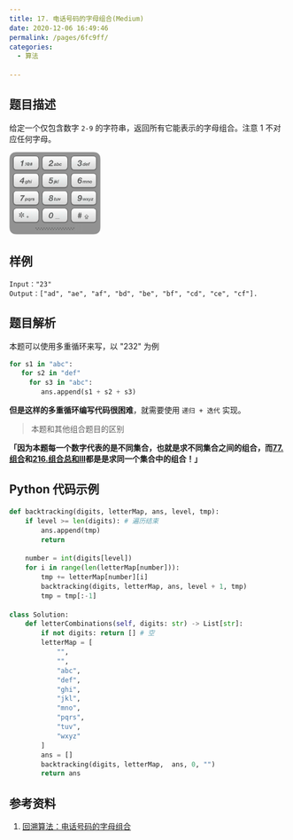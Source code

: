 ```yaml
---
title: 17. 电话号码的字母组合(Medium)
date: 2020-12-06 16:49:46
permalink: /pages/6fc9ff/
categories: 
  - 算法

---
```


## 题目描述

给定一个仅包含数字 `2-9` 的字符串，返回所有它能表示的字母组合。注意 1 不对应任何字母。

<img src="./assets/img/17_telephone_keypad.png" alt="img" style="zoom:33%;" />

## 样例

```
Input："23"
Output：["ad", "ae", "af", "bd", "be", "bf", "cd", "ce", "cf"].
```

## 题目解析

本题可以使用多重循环来写，以  "232" 为例

```python
for s1 in "abc":
   for s2 in "def"
     for s3 in "abc":
        ans.append(s1 + s2 + s3)
```

**但是这样的多重循环编写代码很困难**，就需要使用 `递归 + 迭代` 实现。

> 本题和其他组合题目的区别

**「因为本题每一个数字代表的是不同集合，也就是求不同集合之间的组合，而[77. 组合](/pages/d99a0a/)和[216.组合总和III](/pages/46ccdc/)都是是求同一个集合中的组合！」**

## Python 代码示例

```python
def backtracking(digits, letterMap, ans, level, tmp):
    if level >= len(digits): # 遍历结束
        ans.append(tmp)
        return 
    
    number = int(digits[level])
    for i in range(len(letterMap[number])):
        tmp += letterMap[number][i]
        backtracking(digits, letterMap, ans, level + 1, tmp)
        tmp = tmp[:-1]
    
class Solution:
    def letterCombinations(self, digits: str) -> List[str]:
        if not digits: return [] # 空
        letterMap = [
            "",
            "",
            "abc",
            "def",
            "ghi",
            "jkl",
            "mno",
            "pqrs",
            "tuv",
            "wxyz"
        ]
        ans = []
        backtracking(digits, letterMap,  ans, 0, "")
        return ans 
```

## 参考资料

1. [回溯算法：电话号码的字母组合](https://mp.weixin.qq.com/s?__biz=MzUxNjY5NTYxNA==&mid=2247485295&idx=1&sn=35bd6)